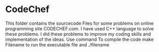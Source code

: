 # CodeChef
This folder contains the sourcecode Files for some problems on online 
programming site CODECHEF.com. I have used C++ language to solve these problems.
I did these problems to improve my coding skills and implementation of the ideas.
Use command
To compile the code
make Filename
to run the executable file 
and ./filename
  
